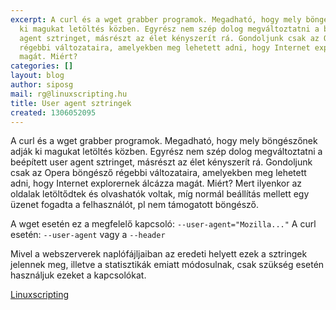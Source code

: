 ```yaml
---
excerpt: A curl és a wget grabber programok. Megadható, hogy mely böngészőnek adják
  ki magukat letöltés közben. Egyrész nem szép dolog megváltoztatni a beépített user
  agent sztringet, másrészt az élet kényszerít rá. Gondoljunk csak az Opera böngésző
  régebbi változataira, amelyekben meg lehetett adni, hogy Internet explorernek álcázza
  magát. Miért?
categories: []
layout: blog
author: siposg
mail: rg@linuxscripting.hu
title: User agent sztringek
created: 1306052095
---
```

A curl és a wget grabber programok. Megadható, hogy mely böngészőnek adják ki magukat letöltés közben. Egyrész nem szép dolog megváltoztatni a beépített user agent sztringet, másrészt az élet kényszerít rá. Gondoljunk csak az Opera böngésző régebbi változataira, amelyekben meg lehetett adni, hogy Internet explorernek álcázza magát. Miért? Mert ilyenkor az oldalak letöltődtek és olvashatók voltak, míg normál beállítás mellett egy üzenet fogadta a felhasználót, pl nem támogatott böngésző.

A wget esetén ez a megfelelő kapcsoló: <code>--user-agent="Mozilla..."</code>
A curl esetén: <code>--user-agent</code> vagy a <code>--header</code>

Mivel a webszerverek naplófájljaiban az eredeti helyett ezek a sztringek jelennek meg, illetve a statisztikák emiatt módosulnak, csak szükség esetén használjuk ezeket a kapcsolókat.

<a href="http://linuxscripting.hu/suli">Linuxscripting</a>

